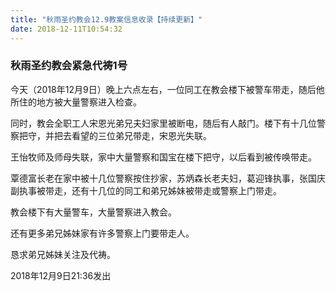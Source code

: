 ```yaml
---
title: "秋雨圣约教会12.9教案信息收录【持续更新】"
date: 2018-12-11T10:54:32
---
```


### 秋雨圣约教会紧急代祷1号

今天（2018年12月9日）晚上六点左右，一位同工在教会楼下被警车带走，随后他所住的地方被大量警察进入检查。
    
同时，教会全职工人宋恩光弟兄夫妇家里被断电，随后有人敲门。楼下有十几位警察把守，并把去看望的三位弟兄带走，宋恩光失联。 

    
王怡牧师及师母失联，家中大量警察和国宝在楼下把守，以后看到被传唤带走。
    
覃德富长老在家中被十几位警察按住抄家，苏炳森长老夫妇，葛迎锋执事，张国庆副执事被带走，还有十几位的同工和弟兄姊妹被带走或警察上门带走。
    
教会楼下有大量警车，大量警察进入教会。
    
还有更多弟兄姊妹家有许多警察上门要带走人。
    
恳求弟兄姊妹关注及代祷。
    
2018年12月9日21:36发出